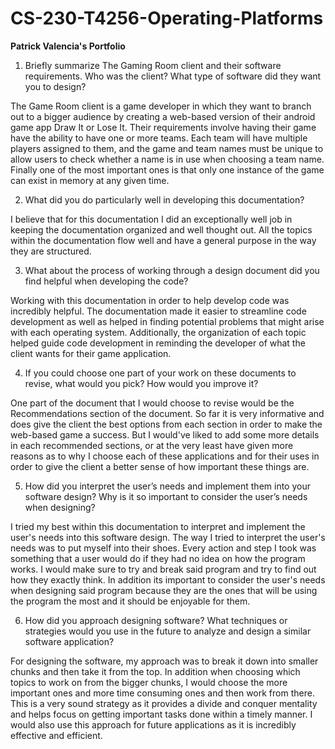 # CS-230-T4256-Operating-Platforms
**Patrick Valencia's Portfolio**

1) Briefly summarize The Gaming Room client and their software requirements. Who was the client? What type of software did they want you to design?

The Game Room client is a game developer in which they want to branch out to a bigger audience by creating a web-based version of their android game app Draw It or Lose It. Their requirements involve having their game have the ability to have one or more teams. Each team will have multiple players assigned to them, and the game and team names must be unique to allow users to check whether a name is in use when choosing a team name. Finally one of the most important ones is that only one instance of the game can exist in memory at any given time.

2) What did you do particularly well in developing this documentation?

I believe that for this documentation I did an exceptionally well job in keeping the documentation organized and well thought out. All the topics within the documentation flow well and have a general purpose in the way they are structured.

3) What about the process of working through a design document did you find helpful when developing the code?

Working with this documentation in order to help develop code was incredibly helpful. The documentation made it easier to streamline code development as well as helped in finding potential problems that might arise with each operating system. Additionally, the organization of each topic helped guide code development in reminding the developer of what the client wants for their game application.

4) If you could choose one part of your work on these documents to revise, what would you pick? How would you improve it? 

One part of the document that I would choose to revise would be the Recommendations section of the document. So far it is very informative and does give the client the best options from each section in order to make the web-based game a success. But I would've liked to add some more details in each recommended sections, or at the very least have given more reasons as to why I choose each of these applications and for their uses in order to give the client a better sense of how important these things are.

5) How did you interpret the user’s needs and implement them into your software design? Why is it so important to consider the user’s needs when designing?

I tried my best within this documentation to interpret and implement the user's needs into this software design. The way I tried to interpret the user's needs was to put myself into their shoes. Every action and step I took was something that a user would do if they had no idea on how the program works. I would make sure to try and break said program and try to find out how they exactly think. In addition its important to consider the user's needs when designing said program because they are the ones that will be using the program the most and it should be enjoyable for them.

6) How did you approach designing software? What techniques or strategies would you use in the future to analyze and design a similar software application?

For designing the software, my approach was to break it down into smaller chunks and then take it from the top. In addition when choosing which topics to work on from the bigger chunks, I would choose the more important ones and more time consuming ones and then work from there. This is a very sound strategy as it provides a divide and conquer mentality and helps focus on getting important tasks done within a timely manner. I would also use this approach for future applications as it is incredibly effective and efficient.
